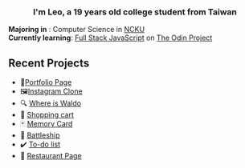 <h3 align="center">I'm Leo, a 19 years old college student from Taiwan</h3>

**Majoring in** : Computer Science in [NCKU](https://www.ncku.edu.tw/index.php?Lang=en)
</br>
**Currently learning**: [Full Stack JavaScript](https://www.theodinproject.com/paths/full-stack-javascript) on [The Odin Project](https://www.theodinproject.com/)

## Recent Projects


- :bookmark_tabs:[Portfolio Page](https://github.com/ascodeasice/portfolio_page)
- :framed_picture:[Instagram Clone](https://github.com/ascodeasice/insta-clone)
- :mag: [Where is Waldo](https://github.com/ascodeasice/where-is-waldo)
- :shopping_cart: [Shopping cart](https://github.com/ascodeasice/shopping-cart)
- :black_joker: [Memory Card](https://github.com/ascodeasice/memory-card)
- :ship: [Battleship](https://github.com/ascodeasice/battleship)
- :heavy_check_mark: [To-do list](https://github.com/ascodeasice/todo-list)
- :cake: [Restaurant Page](https://github.com/ascodeasice/restaurant-page)
